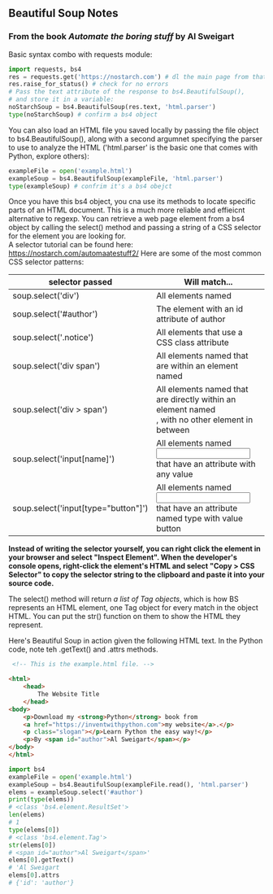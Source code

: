 ## Beautiful Soup Notes 
### From the book *Automate the boring stuff* by Al Sweigart   
Basic syntax combo with requests module:  
```python
import requests, bs4
res = requests.get('https://nostarch.com') # dl the main page from that site
res.raise_for_status() # check for no errors
# Pass the text attribute of the response to bs4.BeautifulSoup(),
# and store it in a variable:
noStarchSoup = bs4.BeautifulSoup(res.text, 'html.parser')
type(noStarchSoup) # confirm a bs4 object
```  
You can also load an HTML file you saved locally by passing the file object
to bs4.BeautifulSoup(), along with a second argumnet specifying the parser to
use to analyze the HTML ('html.parser' is the basic one that comes with Python,
explore others):
```python
exampleFile = open('example.html')
exampleSoup = bs4.BeautifulSoup(exampleFile, 'html.parser')
type(exampleSoup) # confrim it's a bs4 obejct
```
Once you have this bs4 object, you cna use its methods to locate specific parts of an 
HTML document. This is a much more reliable and effieicnt alternative to regexp. 
You can retrieve a web page element from a bs4 object by calling the select() method
and passing a string of a CSS selector for the element you are looking for.  
A selector tutorial can be found here: https://nostarch.com/automaatestuff2/ 
Here are some of the most common CSS selector patterns:

|selector passed | Will match... |
|----|----|
|soup.select('div') | All elements named <div> |
|soup.select('#author') | The element with an id attribute of author |
|soup.select('.notice') | All elements that use a CSS class attribute |
|soup.select('div span') | All elements named <span> that are within an element named <div> |
|soup.select('div > span') | All elements named <span> that are directly within an element named <div>, with no other element in between |
|soup.select('input[name]') | All elements named <input> that have an attribute with any value |
|soup.select('input[type="button"]') | All elements named <input> that have an attribute named type with value button |

**Instead of writing the selector yourself, you can right click the element in your
browser and select "Inspect Element". When the developer's console opens, right-click
the element's HTML and select "Copy > CSS Selector" to copy the selector string to the
clipboard and paste it into your source code.**  
    
The select() method will return *a list of Tag objects*, which is how BS represents an
HTML element, one Tag object for every match in the object HTML. You can put the str() function on them to show the HTML they represent.  
 
Here's Beautiful Soup in action given the following HTML text. 
In the Python code, note teh .getText() and .attrs methods.
 
```html
 <!-- This is the example.html file. -->

<html>
    <head>
        The Website Title
    </head>
<body>
    <p>Download my <strong>Python</strong> book from 
    <a href="https://inventwithpython.com">my website</a>.</p>
    <p class="slogan"></p>Learn Python the easy way!</p>
    <p>By <span id="author">Al Sweigart</span></p>
</body>
</html>
 ```
 ```python
 import bs4
exampleFile = open('example.html')
exampleSoup = bs4.BeautifulSoup(exampleFile.read(), 'html.parser')
elems = exampleSoup.select('#author')
print(type(elems))
# <class 'bs4.element.ResultSet'>
len(elems)
# 1
type(elems[0])
# <class 'bs4.element.Tag'>
str(elems[0])
# <span id="author">Al Sweigart</span>'
elems[0].getText()
# 'Al Sweigart
elems[0].attrs
# {'id': 'author'}
```

 
  
  


